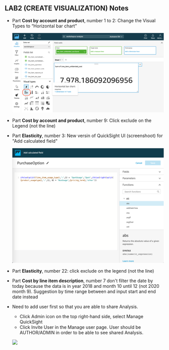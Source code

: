 ## LAB2 (CREATE VISUALIZATION) Notes

* Part **Cost by account and product**, number 1 to 2: Change the Visual Types to “Horizontal bar chart”
   
   ![](../images/quicksight_changevisualtype.png)
   
* Part **Cost by account and product**, number 9: Click exclude on the Legend (not the line)

* Part **Elasticity**, number 3: New versin of QuickSight UI (screenshoot) for "Add calculated field"
   
   ![](../images/quicksight_calculatedfield.png)
   
* Part **Elasticity**, number 22: click exclude on the legend (not the line)

* Part **Cost by line item description**, number 7 don't filter the date by today because the data is in year 2018 and month 10 until 12 (not 2020 month 9). Suggestion by time range between and input start and end date instead

* Need to add user first so that you are able to share Analysis.
  - Click Admin icon on the top right-hand side, select Manage QuickSight
  - Click Invite User in the Manage user page. User should be AUTHOR/ADMIN in order to be able to see shared Analysis.

   ![](quicksight_inviteuser.png)
